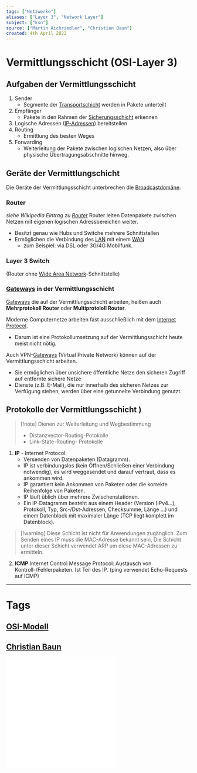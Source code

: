 ```yaml
---
tags: ["Netzwerke"]
aliases: ["Layer 3", "Network Layer"]
subject: ["ksn"]
source: ["Martin Aichriedler", "Christian Baun"]
created: 4th April 2022
---
```


# Vermittlungsschicht (OSI-Layer 3)
## Aufgaben der Vermittlungsschicht
1. Sender
	- Segmente der [Transportschicht](Transportschicht.md) werden in Pakete unterteilt
2. Empfänger
	- Pakete in den Rahmen der [Sicherungsschicht](Sicherungsschicht.md) erkennen      
3. Logische Adressen ([IP-Adressen](protokolle/Internet%20Protocol.md)) bereitstellen
4. Routing
	-  Ermittlung des besten Weges
5. Forwarding
	- Weiterleitung der Pakete zwischen logischen Netzen, also über physische Übertragungsabschnitte hinweg.

## Geräte der Vermittlungschicht
Die Geräte der Vermittlungsschicht unterbrechen die [Broadcastdomäne](Broadcastdomäne.md).

### Router
*siehe Wikipedia Eintrag zu [Router](https://de.wikipedia.org/wiki/Router)*
Router leiten Datenpakete zwischen Netzen mit eigenen logischen Adressbereichen weiter.
- Besitzt genau wie Hubs und Switche mehrere Schnittstellen
- Ermöglichen die Verbindung des [LAN](Local%20Area%20Network.md) mit einem [WAN](Wide%20Area%20Network.md)
	- zum Beispiel: via DSL oder 3G/4G Mobilfunk.

### Layer 3 Switch
(Router ohne [Wide Area Network](Wide%20Area%20Network.md)-Schnittstelle)

### [Gateways](Gateway.md) in der Vermittlungsschicht
[Gateways](Gateway.md) die auf der Vermittlungsschicht arbeiten, heißen auch **Mehrprotokoll Router** oder **Multiprotololl Router**.

Moderne Computernetze arbeiten fast ausschließlich mit dem [Internet Protocol](protokolle/Internet%20Protocol.md).
- Darum ist eine Protokollumsetzung auf der Vermittlungsschicht heute meist nicht nötig.

Auch VPN-[Gateways](Gateway.md) (Virtual Private Network) können auf der Vermittlungsschicht arbeiten.
 - Sie ermöglichen über unsichere öffentliche Netze den sicheren Zugriff auf entfernte sichere Netze
 - Dienste (z.B. E-Mail), die nur innerhalb des sicheren Netzes zur Verfügung stehen, werden über eine getunnelte Verbindung genutzt.

## Protokolle der Vermittlungsschicht )

> [!note] Dienen zur Weiterleitung und Wegbestimmung
> - Distanzvector-Routing-Potokolle
> - Link-State-Routing- Protokolle

1. **IP** - Internet Protocol:
	- Versenden von Datenpaketen (Datagramm).
	- IP ist verbindungslos (kein Öffnen/Schließen einer Verbindung notwendig), es wird weggesendet und darauf vertraut, dass es ankommen wird.
	- IP garantiert kein Ankommen von Paketen oder die korrekte Reihenfolge von Paketen.
	- IP läuft üblich über mehrere Zwischenstationen.
	- Ein IP-Datagramm besteht aus einem Header (Version (IPv4...), Protokoll, Typ, Src-/Dst-Adressen, Checksumme, Länge ...) und einem Datenblock mit maximaler Länge (TCP liegt komplett im Datenblock).

> [!warning]  Diese Schicht ist nicht für Anwendungen zugänglich. Zum Senden eines IP muss die MAC-Adresse bekannt sein, Die Schicht unter dieser Schicht verwendet ARP um diese MAC-Adressen zu ermitteln.

2. **ICMP**	Internet Control Message Protocol: Austausch von Kontroll-/Fehlerpaketen. Ist Teil des IP. (ping verwendet Echo-Requests auf ICMP)





---
# Tags
## [OSI-Modell](OSI-Modell.md)
## [Christian Baun](http://www.christianbaun.de/)
![7-FS_ComputerNetze](../assets/Christian-Baun/7-FS_ComputerNetze.pdf)
![8-FS_ComputerNetze](../assets/Christian-Baun/8-FS_ComputerNetze.pdf)
